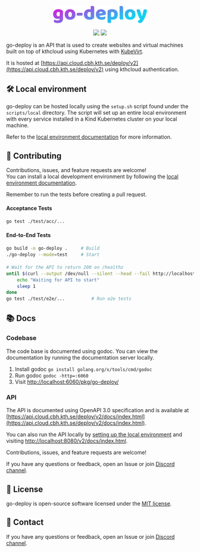 <p align="center">
  <img width=50% src="index/static/logo.svg" />
</p>

<div align="center">
  <img src="https://github.com/kthcloud/go-deploy/actions/workflows/run-tests.yml/badge.svg"\>
  <img src="https://github.com/kthcloud/go-deploy/actions/workflows/build-and-push-image.yml/badge.svg"\>
</div>

go-deploy is an API that is used to create websites and virtual machines built on top of kthcloud using Kubernetes with [KubeVirt](https://kubevirt.io/).

It is hosted at [https://api.cloud.cbh.kth.se/deploy/v2](https://api.cloud.cbh.kth.se/deploy/v2) using kthcloud authentication.

## 🛠️ Local environment

go-deploy can be hosted locally using the `setup.sh` script found under the `scripts/local` directory. The script will set up an entire local environment with every service installed in a Kind Kubernetes cluster on your local machine. 

Refer to the [local environment documentation](scripts/local/README.md) for more information.

## 🤝 Contributing

Contributions, issues, and feature requests are welcome!\
You can install a local development environment by following the [local environment documentation](scripts/local/README.md). 

Remember to run the tests before creating a pull request.

#### Acceptance Tests
```bash
go test ./test/acc/...
```
#### End-to-End Tests
```bash
go build -o go-deploy .     # Build
./go-deploy --mode=test     # Start

# Wait for the API to return 200 on /healthz
until $(curl --output /dev/null --silent --head --fail http://localhost:8080/healthz); do
    echo "Waiting for API to start"
    sleep 1
done
go test ./test/e2e/...          # Run e2e tests
```

## 📚 Docs

### Codebase
The code base is documented using godoc. You can view the documentation by running the documentation server locally.

1. Install godoc `go install golang.org/x/tools/cmd/godoc`
2. Run godoc `godoc -http=:6060`
3. Visit [http://localhost:6060/pkg/go-deploy/](http://localhost:6060/pkg/go-deploy/)


### API
The API is documented using OpenAPI 3.0 specification and is available at [https://api.cloud.cbh.kth.se/deploy/v2/docs/index.html](https://api.cloud.cbh.kth.se/deploy/v2/docs/index.html).

You can also run the API locally by [setting up the local environment](scripts/local/README.md) and visiting [http://localhost:8080/v2/docs/index.html](http://localhost:8080/v2/docs/index.html).


Contributions, issues, and feature requests are welcome!

If you have any questions or feedback, open an Issue or join [Discord channel](https://discord.gg/MuHQd6QEtM).

## 📝 License

go-deploy is open-source software licensed under the [MIT license](https://opensource.org/licenses/MIT).

## 📧 Contact

If you have any questions or feedback, open an Issue or join [Discord channel](https://discord.gg/MuHQd6QEtM).
